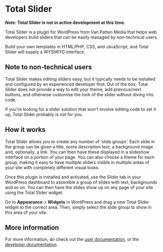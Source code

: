 Total Slider
==========

**_Note:_ Total Slider is not in active development at this time.**

Total Slider is a plugin for WordPress from Van Patten Media that helps web developers build sliders that can be easily managed by non-technical users.

Build your own templates in HTML/PHP, CSS, and JavaScript, and Total Slider will supply a WYSIWYG interface.

Note to non-technical users
---------------------------

Total Slider makes editing sliders easy, but it typically needs to be installed and configured by an experienced developer first. Out of the box, Total Slider does _not_ provide a way to edit your theme, add previous/next buttons, and otherwise customise the look of the slider without diving into code.

If you're looking for a slider solution that won't involve editing code to set it up, Total Slider probably is not for you.

How it works
------------

Total Slider allows you to create any number of ‘slide groups’. Each slide in the group can be given a title, some description text, a background image and, optionally, a link. You can then have these displayed in a slideshow interface on a portion of your page. You can also choose a theme for each group, making it easy to have multiple sliders visible in multiple areas of your site with completely different visual looks.

Once this plugin is installed and activated, use the Slider tab in your WordPress dashboard to assemble a group of slides with text, backgrounds and so on. You can then have the slides show up on any page of your site using the Total Slider widget.

Go to **Appearance** > **Widgets** in WordPress and drag a new Total Slider widget to the correct area. Then, simply select the slide group to show in this area of your site.

More information
----------------

For more information, do check out the [user documentation](http://www.vanpattenmedia.com/project/total-slider/docs/), or the [developer documentation](https://github.com/vanpattenmedia/total-slider/wiki/).

